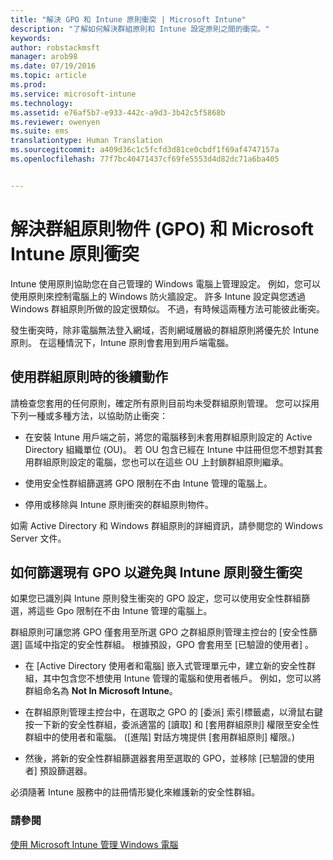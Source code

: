 ```yaml
---
title: "解決 GPO 和 Intune 原則衝突 | Microsoft Intune"
description: "了解如何解決群組原則和 Intune 設定原則之間的衝突。"
keywords: 
author: robstackmsft
manager: arob98
ms.date: 07/19/2016
ms.topic: article
ms.prod: 
ms.service: microsoft-intune
ms.technology: 
ms.assetid: e76af5b7-e933-442c-a9d3-3b42c5f5868b
ms.reviewer: owenyen
ms.suite: ems
translationtype: Human Translation
ms.sourcegitcommit: a409d36c1c5fcfd3d81ce0cbdf1f69af4747157a
ms.openlocfilehash: 77f7bc40471437cf69fe5553d4d82dc71a6ba405


---
```


# 解決群組原則物件 (GPO) 和 Microsoft Intune 原則衝突
Intune 使用原則協助您在自己管理的 Windows 電腦上管理設定。 例如，您可以使用原則來控制電腦上的 Windows 防火牆設定。 許多 Intune 設定與您透過 Windows 群組原則所做的設定很類似。 不過，有時候這兩種方法可能彼此衝突。

發生衝突時，除非電腦無法登入網域，否則網域層級的群組原則將優先於 Intune 原則。 在這種情況下，Intune 原則會套用到用戶端電腦。

## 使用群組原則時的後續動作
請檢查您套用的任何原則，確定所有原則目前均未受群組原則管理。 您可以採用下列一種或多種方法，以協助防止衝突：

-   在安裝 Intune 用戶端之前，將您的電腦移到未套用群組原則設定的 Active Directory 組織單位 (OU)。 若 OU 包含已經在 Intune 中註冊但您不想對其套用群組原則設定的電腦，您也可以在這些 OU 上封鎖群組原則繼承。

-   使用安全性群組篩選將 GPO 限制在不由 Intune 管理的電腦上。 

-   停用或移除與 Intune 原則衝突的群組原則物件。

如需 Active Directory 和 Windows 群組原則的詳細資訊，請參閱您的 Windows Server 文件。

## 如何篩選現有 GPO 以避免與 Intune 原則發生衝突
如果您已識別與 Intune 原則發生衝突的 GPO 設定，您可以使用安全性群組篩選，將這些 Gpo 限制在不由 Intune 管理的電腦上。

<!--- ### Use WMI filters
WMI filters selectively apply GPOs to computers that satisfy the conditions of a query. To apply a WMI filter, deploy a WMI class instance to all PCs in the enterprise before you enroll any PCs in the Intune service.

#### To apply WMI filters to a GPO

1.  Create a management object file by copying and pasting the following into a text file, and then saving it to a convenient location as **WIT.mof**. The file contains the WMI class instance that you deploy to PCs that you want to enroll in the Intune service.

    ```
    //Beginning of MOF file.
    #pragma classflags("forceupdate")
    #pragma namespace ("\\\\.\\Root")
    instance of __Namespace
    {
       Name = "WindowsIntune";
    };

    #pragma namespace ("\\\\.\\Root\\WindowsIntune")
    [
       Description("This class defines Microsoft Intune common properties")
    ]
    class WindowsIntune_ManagedNode
    {
       [ read, Description("This defines whether Microsoft Intune Policy is enabled"): DisableOverride ToSubClass ]
       boolean WindowsIntunePolicyEnabled;
       [ read, key, Description("This property defines the version." "Example: 1.0"): ToSubClass ]
       string Version;
    };

    instance of WindowsIntune_ManagedNode
    {
       Version = "1.0";
       WindowsIntunePolicyEnabled = 1;
    };
    ```

2.  Use either a startup script or Group Policy to deploy the file. The following is the deployment command for the startup script. The WMI class instance must be deployed before you enroll client PCs in the Intune service.

    **C:/Windows/System32/Wbem/MOFCOMP &lt;path to MOF file&gt;\wit.mof**

3.  Run either of the following commands to create the WMI filters, depending on whether the GPO you want to filter applies to PCs that are managed by using Intune or to PCs that are not managed by using Intune.

    -   For GPOs that apply to PCs that are not managed by using Intune, use the following:

        ```
        Namespace:root\WindowsIntune
        Query:  SELECT WindowsIntunePolicyEnabled FROM WindowsIntune_ManagedNode WHERE WindowsIntunePolicyEnabled=0
        ```

    -   For GPOs that apply to PCs that are managed by Intune, use the following:

        ```
        Namespace:root\WindowsIntune
        Query:  SELECT WindowsIntunePolicyEnabled FROM WindowsIntune_ManagedNode WHERE WindowsIntunePolicyEnabled=1
        ```

4.  Edit the GPO in the Group Policy Management console to apply the WMI filter that you created in the previous step.

    -   For GPOs that should apply only to PCs that you want to manage by using Intune, apply the filter **WindowsIntunePolicyEnabled=1**.

    -   For GPOs that should apply only to PCs that you do not want to manage by using Intune, apply the filter **WindowsIntunePolicyEnabled=0**.

For more information about how to apply WMI filters in Group Policy, see the blog post [Security Filtering, WMI Filtering, and Item-level Targeting in Group Policy Preferences](http://go.microsoft.com/fwlink/?LinkId=177883). --->


群組原則可讓您將 GPO 僅套用至所選 GPO 之群組原則管理主控台的 [安全性篩選]  區域中指定的安全性群組。 根據預設，GPO 會套用至 [已驗證的使用者] 。

-   在 [Active Directory 使用者和電腦] 嵌入式管理單元中，建立新的安全性群組，其中包含您不想使用 Intune 管理的電腦和使用者帳戶。 例如，您可以將群組命名為 **Not In Microsoft Intune**。

-   在群組原則管理主控台中，在選取之 GPO 的 [委派] 索引標籤處，以滑鼠右鍵按一下新的安全性群組，委派適當的 [讀取] 和 [套用群組原則] 權限至安全性群組中的使用者和電腦。 ([進階] 對話方塊提供 [套用群組原則]  權限。)

-   然後，將新的安全性群組篩選器套用至選取的 GPO，並移除 [已驗證的使用者]  預設篩選器。

必須隨著 Intune 服務中的註冊情形變化來維護新的安全性群組。

### 請參閱
[使用 Microsoft Intune 管理 Windows 電腦](manage-windows-pcs-with-microsoft-intune.md)



<!--HONumber=Jul16_HO3-->


